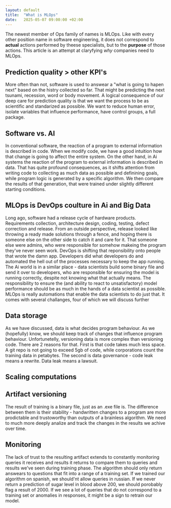 ```yaml
---
layout: default
title:  "What is MLOps"
date:   2025-05-07 09:00:00 +02:00
---
```


The newest member of Ops family of names is MLOps. Like with every other position name in software engineering, it does not correspond to **actual** actions performed by theese specialists, but to the **purpose** of those actions. This article is an attempt at claryfying *why* companies need to MLOps.

## Prediction quality > other KPI's

More often than not, software is used to answear a "what is going to hapen next" based on the histry collected so far. That might be predicting the next tsunami, recession, word or body movement. A logical consequence of our deep care for prediction quality is that we want the process to be as scientific and standarized as possible. We want to reduce human error, isolate variables that influence performance, have control groups, a full package. 

## Software vs. AI

In conventional software, the reaction of a program to external information is described in code. When we modify code, we have a good intuition how that change is going to affect the entire system. On the other hand, in Ai systems the reaction of the program to external information is described in data. That has quite profound consequences, as it shifts attention from writing code to collecting as much data as possible and definining goals, while program logic is generated by a specific algorithm. We then compare the results of that generation, that were trained under slightly different starting conditions.

## MLOps is DevOps coulture in Ai and Big Data

Long ago, software had a release cycle of hardware products. Requirements collection, architecture design, coding, testing, defect correction and release. From an outside perspective, release looked like throwing a ready made solutions through a fence, and hoping there is someone else on the other side to catch it and care for it. That someone else were admins, who were responsible for somehow makeing the program they've never seen work. DevOps is shifting that reponsibility onto people that wrote the damn app. Developers did what developers do and automated the hell out of the processes necessary to keep the app running. The Ai world is in a similar place - data scientists build some binary file and send it over to developers, who are responsible for ensuring the model is running correctly, despite not knowing what that actually means. The responsibility to ensure the (and ability to react to unsatisfactory) model performance should be as much in the hands of a data scientist as possible. MLOps is really automations that enable the data scientists to do just that. It comes with several challanges, four of which we will discuss further

## Data storage

As we have discussed, data is what decides program behaviour. As we (hopefully) know, we should keep track of changes that influence program behaviour. Unfortunetelly, versioning data is more complex than versioning code. There are 2 reasons for that. First is that code takes much less space. A git repo is not going to exceed 5gb of code, while corporations count the training data in petabytes. The second is data governance - code leak means a rewrite. Data leak means a lawsuit. 

## Scaling computations


## Artifact versioning
The result of training is a binary file, just as an .exe file is. The difference between them is their stability - handwritten changes to a program are more prodictable and trustoworthy than outputs of a brainless algorithm. We need to much more deeply analize and track the changes in the results we achive over time. 

## Monitoring

The lack of trust to the resulting artifact extends to constantly monitoring queries it receives and results it returns to compare them to queries and results we've seen during training phase. The algorithm should only return answears to questions that fit into a range of a training set. If we trained our algorithm on spanish, we should'nt allow queries in russian. If we never return a prediction of sugar level in blood above 200, we should porobably flag a result of 2000. If we see a lot of queries that do not correspond to a training set or anomalies in responses, it might be a sign to retrain our model.



